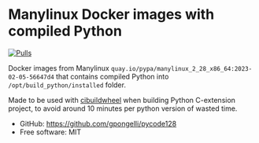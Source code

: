 # Manylinux Docker images with compiled Python

[![Pulls](https://img.shields.io/docker/pulls/gpongelli/pgadmin4-arm.svg?style=flat-square&logo=docker)](https://hub.docker.com/r/gpongelli/pgadmin4-arm/)


Docker images from Manylinux `quay.io/pypa/manylinux_2_28_x86_64:2023-02-05-56647d4` that contains compiled Python into
`/opt/build_python/installed` folder.

Made to be used with [cibuildwheel](https://github.com/pypa/cibuildwheel) when building Python C-extension project, to avoid around 10 minutes per
python version of wasted time.


* GitHub: <https://github.com/gpongelli/pycode128>
* Free software: MIT

